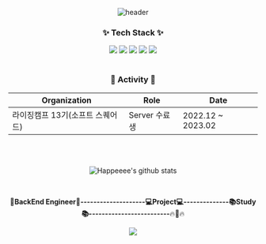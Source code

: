 <div align="center"> 
 
 ![header](https://capsule-render.vercel.app/api?type=waving&color=FF9E0F&height=100&&section=header&text=😆👋&fontAlign=90&fontSize=40)

### :sparkles: Tech Stack :sparkles:
 <img src="https://img.shields.io/badge/JAVA-FF9E0F?style=flat-square&logo=java&logoColor=white"/> 
 <img src="https://img.shields.io/badge/C++-00599C?style=flat-square&logo=c++&logoColor=white"/>
 <img src="https://img.shields.io/badge/Spring Boot-6DB33F?style=flat-square&logo=Spring Boot&logoColor=white"/> 
 <img src="https://img.shields.io/badge/MySQL-4479A1?style=flat-square&logo=MySQL&logoColor=white"/> 
 <img src="https://img.shields.io/badge/AWS-232F3E?style=flat-square&logo=Amazon AWS&logoColor=white"/> 

 </br>
 </br>

### :running: Activity :running:
|Organization|Role|Date|
 |---|---|---|
|라이징캠프 13기(소프트 스퀘어드)|Server 수료생|2022.12 ~ 2023.02|

  </br>
  </br>

![Happeeee's github stats](https://github-readme-stats.vercel.app/api?username=Happeeee&show_icons=true)

</br>

:star2:**BackEnd Engineer:star2:--------------------:computer:Project:computer:--------------:books:Study:books:-------------------------**:fire::running::fire:

<img src="https://capsule-render.vercel.app/api?type=waving&color=FF9E0F&height=100&&section=footer&reversal=true/">

</div>
